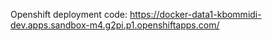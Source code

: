 Openshift deployment code:
https://docker-data1-kbommidi-dev.apps.sandbox-m4.g2pi.p1.openshiftapps.com/

  
